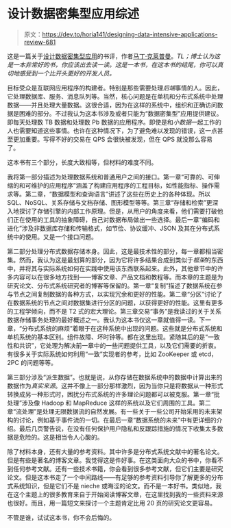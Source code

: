 # 设计数据密集型应用综述

> 原文：<https://dev.to/horia141/designing-data-intensive-applications-review-681>

这是一篇关于[设计数据密集型应用](https://dataintensive.net/)的书评，作者[马丁·克莱普曼](https://martin.kleppmann.com/)。*TL；博士认为这是一本非常好的书，你应该出去读一读。这是一本书，在这本书的结尾，你可以真切地感受到一个比开头更好的开发人员。*

目标受众是互联网应用程序的构建者。特别是那些需要处理*后端*事情的人。因此，它处理数据库、服务、消息队列等。当然，核心问题是在单机和分布式系统中处理数据——并且处理大量数据。这很合适，因为在这样的系统中，组织和正确访问数据是困难的部分。不过我认为这本书涉及或者只能为“数据密集型”应用提供建议。即每天处理数 TB 数据和处理数 Pb 数据的应用程序。即使是和*小数据*一起工作的人也需要知道这些事情。也许在这种情况下，为了避免难以发现的错误，这一点甚至更加重要。写得不好的交易在 QPS 会很快被发现，但在 QPS 就没那么容易了。

这本书有三个部分，长度大致相等，但材料的难度不同。

我将第一部分描述为处理数据系统和普通用户之间的接口。第一章“可靠的、可伸缩的和可维护的应用程序”涵盖了构建应用程序的工程目标，如性能指标、操作需求等。第二章，“数据模型和查询语言”讲述了这些在历史上的各种体现。所以 SQL、NoSQL、关系存储与文档存储、图形模型等等。第三章“存储和检索”更深入地探讨了存储引擎的内部工作原理。但是，从用户的角度来看，他们需要打破他们正在使用的工具的抽象障碍，自己对数据布局做出一些选择。最后一章“编码和进化”涉及非数据库存储和传输格式，如节俭、协议缓冲、JSON 及其在分布式系统中的使用。又是一个接口问题。

第二部分处理分布式数据存储本身。因此，这是最技术性的部分，每一章都相当密集。然而，我认为这是最划算的部分，因为它将许多结果合成到类似于*框架*的东西中，并将其与实际系统如何在实践中使用该东西联系起来。此外，其他章节中的许多内容可以在很多地方找到——博客文章、产品文档和教程等。而本章的主题是为研究论文、分布式系统研究者的博客等保留的。第一章“复制”描述了数据系统在参与节点之间复制数据的各种方式，以实现冗余和更好的性能。第二章“分区”讨论了在数据系统的节点之间对数据集进行分区的问题，以获得更好的性能。这里有更多的工程学倾向，而不是 T2 式的宏大理论。第三章交易“事务”是我读过的关于关系数据存储事务处理的最好概述之一。我认为这本书仅这一章就值得一读。下一章，“分布式系统的麻烦”着眼于在这种系统中出现的问题。这些就是分布式系统和单机系统的基本区别。组件故障、坏时钟等。都在这里出现。紧随其后的是“一致性和共识”，它处理为解决前一章中的一些问题提供工具，以及它们需要的折衷。有很多关于实际系统如何利用“一致”实现者的参考，比如 ZooKeeper 或 etcd，2PC 的问题等等。

第三部分涉及“派生数据”。也就是说，从你存储在数据系统中的数据中计算出来的数据作为*真实来源*。这并不像上一部分那样激烈，因为当你只是将数据从一种形式转换成另一种形式时，困扰分布式系统的许多理论问题都可以被克服。第一章“批处理”涉及像 Hadoop 和 MapReduce 这样的系统以及它们周围的工具。第二章“流处理”是处理无限数据流的自然发展。有一些关于一些公司开始采用的未来架构的讨论，例如基于事件流的一切。在最后一章“数据系统的未来”中有更详细的介绍。最后几页警告说，在没有任何保护用户隐私和反跟踪措施的情况下收集太多数据是危险的。这是相当令人心酸的。

除了材料本身，还有大量的参考资料。其中许多是分布式系统文献中的著名论文。但是有些是著名的博客文章。我觉得这是件好事。在这类面向大众的书中，你看不到任何参考文献。还有一些技术书籍，你会看到很多参考文献，但它们主要是研究论文。但是这本书走了一个中间路线——有足够的参考资料引导你了解更多的分布式系统知识，但是它们不是 nieche 或晦涩的论文。而不是一本好书。类似地，我在这个主题上的很多教育来自于开始阅读博客文章，在这里找到我的一些资料来源也很好。而且，用一篇短文来探讨一个主题肯定比用 20 页的研究论文更容易。

不管是谁，试试这本书，你不会后悔的。